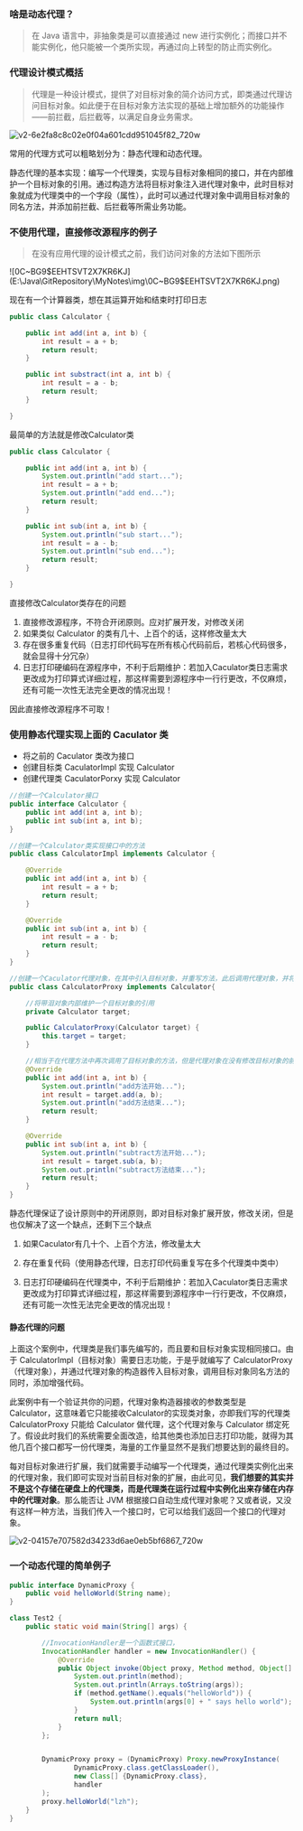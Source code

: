 ### 啥是动态代理？

> 在 Java 语言中，非抽象类是可以直接通过 new 进行实例化；而接口并不能实例化，他只能被一个类所实现，再通过向上转型的防止而实例化。







### 代理设计模式概括

> 代理是一种设计模式，提供了对目标对象的简介访问方式，即类通过代理访问目标对象。如此便于在目标对象方法实现的基础上增加额外的功能操作——前拦截，后拦截等，以满足自身业务需求。

![v2-6e2fa8c8c02e0f04a601cdd951045f82_720w](E:\Java\GitRepository\MyNotes\img\v2-6e2fa8c8c02e0f04a601cdd951045f82_720w.png)

常用的代理方式可以粗略划分为：静态代理和动态代理。

静态代理的基本实现：编写一个代理类，实现与目标对象相同的接口，并在内部维护一个目标对象的引用。通过构造方法将目标对象注入进代理对象中，此时目标对象就成为代理类中的一个字段（属性），此时可以通过代理对象中调用目标对象的同名方法，并添加前拦截、后拦截等所需业务功能。



### 不使用代理，直接修改源程序的例子

> 在没有应用代理的设计模式之前，我们访问对象的方法如下图所示

![0C~BG9$EEHTSVT2X7KR6KJ](E:\Java\GitRepository\MyNotes\img\0C~BG9$EEHTSVT2X7KR6KJ.png)

现在有一个计算器类，想在其运算开始和结束时打印日志

~~~ java
public class Calculator {

    public int add(int a, int b) {
        int result = a + b;
        return result;
    }

    public int substract(int a, int b) {
        int result = a - b;
        return result;
    }

}
~~~

最简单的方法就是修改Calculator类

~~~ java
public class Calculator {

    public int add(int a, int b) {
        System.out.println("add start...");
        int result = a + b;
        System.out.println("add end...");
        return result;
    }

    public int sub(int a, int b) {
        System.out.println("sub start...");
        int result = a - b;
        System.out.println("sub end...");
        return result;
    }

}
~~~

直接修改Calculator类存在的问题

1. 直接修改源程序，不符合开闭原则。应对扩展开发，对修改关闭
2. 如果类似 Calculator 的类有几十、上百个的话，这样修改量太大
3. 存在很多重复代码（日志打印代码写在所有核心代码前后，若核心代码很多，就会显得十分冗杂）
4. 日志打印硬编码在源程序中，不利于后期维护：若加入Caculator类日志需求更改成为打印算式详细过程，那这样需要到源程序中一行行更改，不仅麻烦，还有可能一次性无法完全更改的情况出现！

因此直接修改源程序不可取！



### 使用静态代理实现上面的 Caculator 类

- 将之前的 Caculator 类改为接口
- 创建目标类 CaculatorImpl 实现 Calculator
- 创建代理类 CaculatorPorxy 实现 Calculator

~~~ JAVA
//创建一个Calculator接口
public interface Calculator {
    public int add(int a, int b);
    public int sub(int a, int b);
}
~~~

~~~ JAVA
//创建一个Calculator类实现接口中的方法
public class CalculatorImpl implements Calculator {

    @Override
    public int add(int a, int b) {
        int result = a + b;
        return result;
    }

    @Override
    public int sub(int a, int b) {
        int result = a - b;
        return result;
    }
}
~~~

~~~ JAVA
//创建一个Caculator代理对象，在其中引入目标对象，并重写方法，此后调用代理对象，并将目标对象作为参数传递给代理对象，就能实现对目标对象的静态代理
public class CalculatorProxy implements Calculator{

    //将带泪对象内部维护一个目标对象的引用
    private Calculator target;

    public CalculatorProxy(Calculator target) {
        this.target = target;
    }

    //相当于在代理方法中再次调用了目标对象的方法，但是代理对象在没有修改目标对象的前提下对其进行了扩展
    @Override
    public int add(int a, int b) {
        System.out.println("add方法开始...");
        int result = target.add(a, b);
        System.out.println("add方法结束...");
        return result;
    }

    @Override
    public int sub(int a, int b) {
        System.out.println("subtract方法开始...");
        int result = target.sub(a, b);
        System.out.println("subtract方法结束...");
        return result;
    }
}
~~~

静态代理保证了设计原则中的开闭原则，即对目标对象扩展开放，修改关闭，但是也仅解决了这一个缺点，还剩下三个缺点

1. 如果Caculator有几十个、上百个方法，修改量太大
2. 存在重复代码（使用静态代理，日志打印代码重复写在多个代理类中类中）

3. 日志打印硬编码在代理类中，不利于后期维护：若加入Caculator类日志需求更改成为打印算式详细过程，那这样需要到源程序中一行行更改，不仅麻烦，还有可能一次性无法完全更改的情况出现！

#### 静态代理的问题

上面这个案例中，代理类是我们事先编写的，而且要和目标对象实现相同接口。由于 CalculatorImpl（目标对象）需要日志功能，于是乎就编写了 CalculatorProxy（代理对象），并通过代理对象的构造器传入目标对象，调用目标对象同名方法的同时，添加增强代码。

此案例中有一个验证共你的问题，代理对象构造器接收的参数类型是 Calculator，这意味着它只能接收Calculator的实现类对象，亦即我们写的代理类 CalculatorProxy 只能给 Calculator 做代理，这个代理对象与 Calculator 绑定死了。假设此时我们的系统需要全面改造，给其他类也添加日志打印功能，就得为其他几百个接口都写一份代理类，海量的工作量显然不是我们想要达到的最终目的。

每对目标对象进行扩展，我们就需要手动编写一个代理类，通过代理类实例化出来的代理对象，我们即可实现对当前目标对象的扩展，由此可见，**我们想要的其实并不是这个存储在硬盘上的代理类，而是代理类在运行过程中实例化出来存储在内存中的代理对象**。那么能否让 JVM 根据接口自动生成代理对象呢？又或者说，又没有这样一种方法，当我们传入一个接口时，它可以给我们返回一个接口的代理对象。

![v2-04157e707582d34233d6ae0eb5bf6867_720w](E:\Java\GitRepository\MyNotes\img\v2-04157e707582d34233d6ae0eb5bf6867_720w.png)





















### 一个动态代理的简单例子

~~~ java
public interface DynamicProxy {
    public void helloWorld(String name);
}

class Test2 {
    public static void main(String[] args) {

        //InvocationHandler是一个函数式接口，
        InvocationHandler handler = new InvocationHandler() {
            @Override
            public Object invoke(Object proxy, Method method, Object[] args) throws Throwable {
                System.out.println(method);
                System.out.println(Arrays.toString(args));
                if (method.getName().equals("helloWorld")) {
                    System.out.println(args[0] + " says hello world");
                }
                return null;
            }
        };


        DynamicProxy proxy = (DynamicProxy) Proxy.newProxyInstance(
                DynamicProxy.class.getClassLoader(),
                new Class[] {DynamicProxy.class},
                handler
        );
        proxy.helloWorld("lzh");
    }
}
~~~

